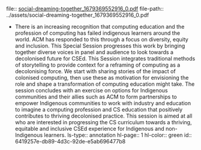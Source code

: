 file:: [social-dreaming-together_1679369552916_0.pdf](../assets/social-dreaming-together_1679369552916_0.pdf)
file-path:: ../assets/social-dreaming-together_1679369552916_0.pdf

- There is an increasing recognition that computing education and the profession of computing has failed indigenous learners around the world. ACM has responded to this through a focus on diversity, equity and inclusion. This Special Session progresses this work by bringing together diverse voices in panel and audience to look towards a decolonised future for CSEd. This Session integrates traditional methods of storytelling to provide context for a reframing of computing as a decolonising force. We start with sharing stories of the impact of colonised computing, then use these as motivation for envisioning the role and shape a transformation of computing education might take. The session concludes with an exercise on options for Indigenous communities and their allies such as ACM to form partnerships to empower Indigenous communities to work with industry and education to imagine a computing profession and CS education that positively contributes to thriving decolonised practice. This session is aimed at all who are interested in progressing the CS curriculum towards a thriving, equitable and inclusive CSEd experience for Indigenous and non-Indigenous learners.
  ls-type:: annotation
  hl-page:: 1
  hl-color:: green
  id:: 6419257e-db89-4d3c-92de-e5ab696477b8
